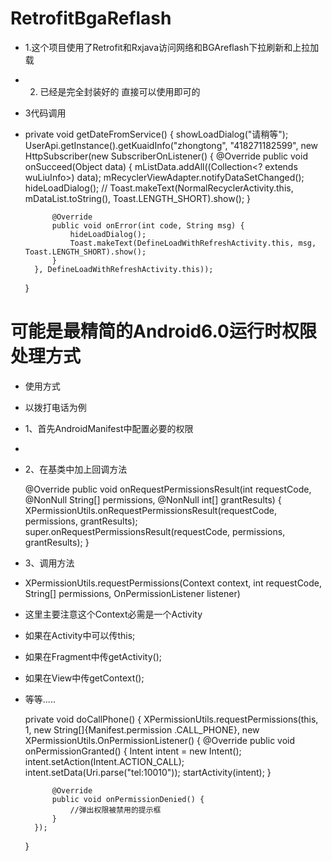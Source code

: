 # RetrofitBgaReflash
* 1.这个项目使用了Retrofit和Rxjava访问网络和BGAreflash下拉刷新和上拉加载

* 2. 已经是完全封装好的 直接可以使用即可的





* 3代码调用
* private void getDateFromService() {
          showLoadDialog("请稍等");
           UserApi.getInstance().getKuaidInfo("zhongtong", "418271182599", new HttpSubscriber<wuLiuInfo>(new SubscriberOnListener() {
            @Override
            public void onSucceed(Object data) {
                mListData.addAll((Collection<? extends wuLiuInfo>) data);
                mRecyclerViewAdapter.notifyDataSetChanged();
                hideLoadDialog();
                // Toast.makeText(NormalRecyclerActivity.this, mDataList.toString(), Toast.LENGTH_SHORT).show();
            }

            @Override
            public void onError(int code, String msg) {
                hideLoadDialog();
                Toast.makeText(DefineLoadWithRefreshActivity.this, msg, Toast.LENGTH_SHORT).show();
            }
        }, DefineLoadWithRefreshActivity.this));
    }
   
    
    
    
# 可能是最精简的Android6.0运行时权限处理方式

* 使用方式

* 以拨打电话为例

* 1、首先AndroidManifest中配置必要的权限

* <uses-permission android:name="android.permission.CALL_PHONE"/>

* 2、在基类中加上回调方法

    @Override
    public void onRequestPermissionsResult(int requestCode, @NonNull String[] permissions, @NonNull int[]
            grantResults) {
        XPermissionUtils.onRequestPermissionsResult(requestCode, permissions, grantResults);
        super.onRequestPermissionsResult(requestCode, permissions, grantResults);
    }
* 3、调用方法

* XPermissionUtils.requestPermissions(Context context, int requestCode, String[] permissions, OnPermissionListener listener)
* 这里主要注意这个Context必需是一个Activity

* 如果在Activity中可以传this;

* 如果在Fragment中传getActivity();

* 如果在View中传getContext();

* 等等.....

    private void doCallPhone() {
        XPermissionUtils.requestPermissions(this, 1, new String[]{Manifest.permission
                .CALL_PHONE}, new XPermissionUtils.OnPermissionListener() {
            @Override
            public void onPermissionGranted() {
                Intent intent = new Intent();
                intent.setAction(Intent.ACTION_CALL);
                intent.setData(Uri.parse("tel:10010"));
                startActivity(intent);
            }

            @Override
            public void onPermissionDenied() {
                //弹出权限被禁用的提示框
            }
        });
    }
    

